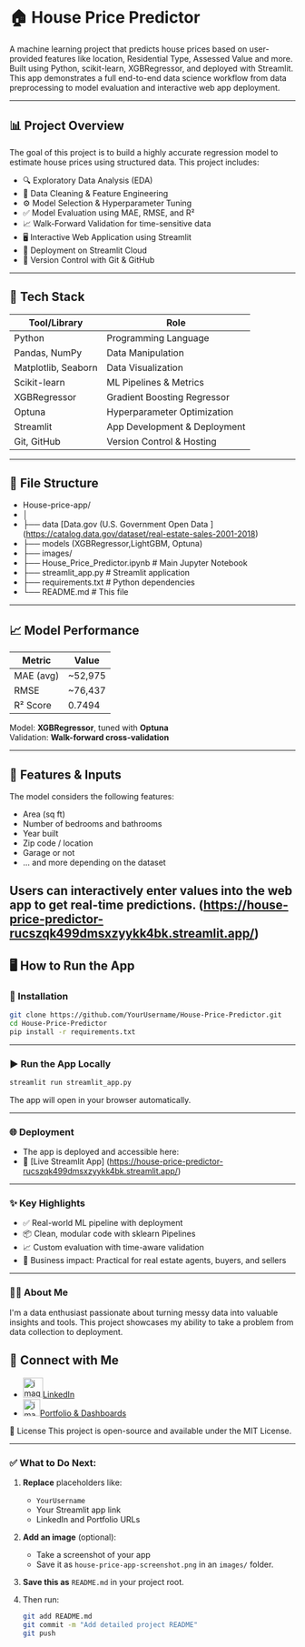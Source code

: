 # 🏠 House Price Predictor

A machine learning project that predicts house prices based on user-provided features like location, Residential Type, Assessed Value and more. 
Built using Python, scikit-learn, XGBRegressor, and deployed with Streamlit. This app demonstrates a full end-to-end data science workflow 
from data preprocessing to model evaluation and interactive web app deployment.

---

## 📊 Project Overview

The goal of this project is to build a highly accurate regression model to estimate house prices using structured data. This project includes:

- 🔍 Exploratory Data Analysis (EDA)
- 🧹 Data Cleaning & Feature Engineering
- ⚙️ Model Selection & Hyperparameter Tuning
- ✅ Model Evaluation using MAE, RMSE, and R²
- 📈 Walk-Forward Validation for time-sensitive data
- 🖥️ Interactive Web Application using Streamlit
- 🚀 Deployment on Streamlit Cloud
- 📁 Version Control with Git & GitHub

---

## 🚀 Tech Stack

| Tool/Library       | Role                                |
|--------------------|-------------------------------------|
| Python             | Programming Language                |
| Pandas, NumPy      | Data Manipulation                   |
| Matplotlib, Seaborn| Data Visualization                  |
| Scikit-learn       | ML Pipelines & Metrics              |
| XGBRegressor       | Gradient Boosting Regressor         |
| Optuna             | Hyperparameter Optimization         |
| Streamlit          | App Development & Deployment        |
| Git, GitHub        | Version Control & Hosting           |

---

## 📁 File Structure
- House-price-app/
- │
- ├── data [Data.gov (U.S. Government Open Data ] (https://catalog.data.gov/dataset/real-estate-sales-2001-2018) 
- ├── models (XGBRegressor,LightGBM, Optuna)
- ├── images/ 
- ├── House_Price_Predictor.ipynb # Main Jupyter Notebook
- ├── streamlit_app.py # Streamlit application
- ├── requirements.txt # Python dependencies
- └── README.md # This file


---

## 📈 Model Performance

| Metric        | Value          |
|---------------|----------------|
| MAE (avg)     | ~52,975        |
| RMSE          | ~76,437        |
| R² Score      | 0.7494         |

Model: **XGBRegressor**, tuned with **Optuna**  
Validation: **Walk-forward cross-validation**

---

## 🧪 Features & Inputs

The model considers the following features:

- Area (sq ft)
- Number of bedrooms and bathrooms
- Year built
- Zip code / location
- Garage or not
- ... and more depending on the dataset

Users can interactively enter values into the web app to get real-time predictions.
(https://house-price-predictor-rucszqk499dmsxzyykk4bk.streamlit.app/)
---

## 🖥️ How to Run the App

### 🔧 Installation

```bash
git clone https://github.com/YourUsername/House-Price-Predictor.git
cd House-Price-Predictor
pip install -r requirements.txt
```
---
### ▶️ Run the App Locally
```bash
streamlit run streamlit_app.py
```
The app will open in your browser automatically.

---

### 🌐 Deployment
- The app is deployed and accessible here:
- 🔗 [Live Streamlit App] (https://house-price-predictor-rucszqk499dmsxzyykk4bk.streamlit.app/)

---

### ✨ Key Highlights
- ✅ Real-world ML pipeline with deployment
- 📦 Clean, modular code with sklearn Pipelines
- 📈 Custom evaluation with time-aware validation
- 🎯 Business impact: Practical for real estate agents, buyers, and sellers

---
### 🙋‍♂️ About Me
I'm a data enthusiast passionate about turning messy data into valuable insights and tools. 
This project showcases my ability to take a problem from data collection to deployment.

## 🔗 Connect with Me

- <img width="35" height="35" alt="image" src="https://github.com/user-attachments/assets/d41e481f-a8bd-4fd5-888f-9b4b1b519eae" />[LinkedIn](www.linkedin.com/in/obed-adonle-a72298376)
- <img width="30" height="30" alt="image" src="https://github.com/user-attachments/assets/a0c4a449-fb3c-4657-a6d5-7e0559dbe801" />[Portfolio & Dashboards](https://public.tableau.com/app/profile/obed.adonle/vizzes)


📄 License
This project is open-source and available under the MIT License.


---

### ✅ What to Do Next:

1. **Replace** placeholders like:
   - `YourUsername`
   - Your Streamlit app link
   - LinkedIn and Portfolio URLs

2. **Add an image** (optional):
   - Take a screenshot of your app
   - Save it as `house-price-app-screenshot.png` in an `images/` folder.

3. **Save this as** `README.md` in your project root.

4. Then run:
   ```bash
   git add README.md
   git commit -m "Add detailed project README"
   git push


